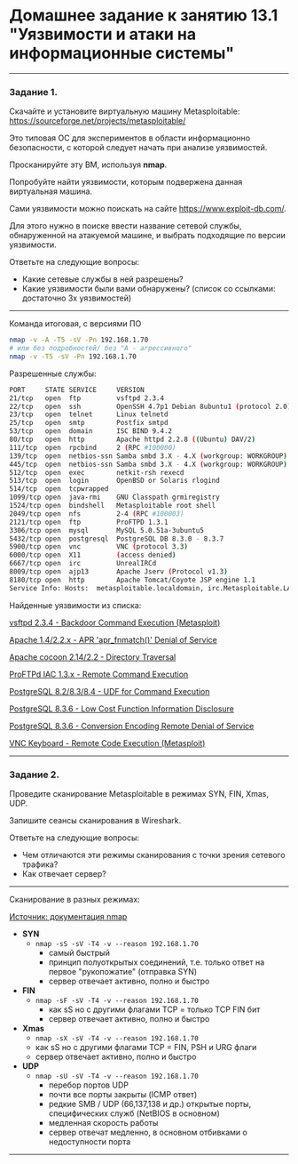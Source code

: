 # Домашнее задание к занятию 13.1 "Уязвимости и атаки на информационные системы"

------

### Задание 1.

Скачайте и установите виртуальную машину Metasploitable: https://sourceforge.net/projects/metasploitable/

Это типовая ОС для экспериментов в области информационно безопасности, с которой следует начать при анализе уязвимостей.

Просканируйте эту ВМ, используя **nmap**.

Попробуйте найти уязвимости, которым подвержена данная виртуальная машина.

Сами уязвимости можно поискать на сайте https://www.exploit-db.com/.

Для этого нужно в поиске ввести название сетевой службы, обнаруженной на атакуемой машине, и выбрать подходящие по версии уязвимости.

Ответьте на следующие вопросы:

- Какие сетевые службы в ней разрешены?
- Какие уязвимости были вами обнаружены? (список со ссылками: достаточно 3х уязвимостей)


---

Команда итоговая, с версиями ПО
```sh
nmap -v -A -T5 -sV -Pn 192.168.1.70
# или без подробностей/ без "A - агрессивного"
nmap -v -T5 -sV -Pn 192.168.1.70
```

Разрешенные службы: 
```sh
PORT     STATE SERVICE     VERSION
21/tcp   open  ftp         vsftpd 2.3.4
22/tcp   open  ssh         OpenSSH 4.7p1 Debian 8ubuntu1 (protocol 2.0)
23/tcp   open  telnet      Linux telnetd
25/tcp   open  smtp        Postfix smtpd
53/tcp   open  domain      ISC BIND 9.4.2
80/tcp   open  http        Apache httpd 2.2.8 ((Ubuntu) DAV/2)
111/tcp  open  rpcbind     2 (RPC #100000)
139/tcp  open  netbios-ssn Samba smbd 3.X - 4.X (workgroup: WORKGROUP)
445/tcp  open  netbios-ssn Samba smbd 3.X - 4.X (workgroup: WORKGROUP)
512/tcp  open  exec        netkit-rsh rexecd
513/tcp  open  login       OpenBSD or Solaris rlogind
514/tcp  open  tcpwrapped
1099/tcp open  java-rmi    GNU Classpath grmiregistry
1524/tcp open  bindshell   Metasploitable root shell
2049/tcp open  nfs         2-4 (RPC #100003)
2121/tcp open  ftp         ProFTPD 1.3.1
3306/tcp open  mysql       MySQL 5.0.51a-3ubuntu5
5432/tcp open  postgresql  PostgreSQL DB 8.3.0 - 8.3.7
5900/tcp open  vnc         VNC (protocol 3.3)
6000/tcp open  X11         (access denied)
6667/tcp open  irc         UnrealIRCd
8009/tcp open  ajp13       Apache Jserv (Protocol v1.3)
8180/tcp open  http        Apache Tomcat/Coyote JSP engine 1.1
Service Info: Hosts:  metasploitable.localdomain, irc.Metasploitable.LAN; OSs: Unix, Linux; CPE: cpe:/o:linux:linux_kernel
```


Найденные уязвимости из списка: 

[vsftpd 2.3.4 - Backdoor Command Execution (Metasploit)](https://www.exploit-db.com/exploits/17491)

[Apache 1.4/2.2.x - APR 'apr_fnmatch()' Denial of Service](https://www.exploit-db.com/exploits/35738)

[Apache cocoon 2.14/2.2 - Directory Traversal](https://www.exploit-db.com/exploits/23282)

[ProFTPd IAC 1.3.x - Remote Command Execution](https://www.exploit-db.com/exploits/15449)

[PostgreSQL 8.2/8.3/8.4 - UDF for Command Execution](https://www.exploit-db.com/exploits/7855)

[PostgreSQL 8.3.6 - Low Cost Function Information Disclosure](https://www.exploit-db.com/exploits/32847)

[PostgreSQL 8.3.6 - Conversion Encoding Remote Denial of Service](https://www.exploit-db.com/exploits/32849)

[VNC Keyboard - Remote Code Execution (Metasploit)](https://www.exploit-db.com/exploits/37598)


---


### Задание 2.

Проведите сканирование Metasploitable в режимах SYN, FIN, Xmas, UDP.

Запишите сеансы сканирования в Wireshark.

Ответьте на следующие вопросы:

- Чем отличаются эти режимы сканирования с точки зрения сетевого трафика?
- Как отвечает сервер?

---

Сканирование в разных режимах: 

[Источник: документация nmap](https://nmap.org/man/ru/man-port-scanning-techniques.html)


- **SYN**
  - `nmap -sS -sV -T4 -v --reason 192.168.1.70`
  	- самый быстрый
  	- принцип полуоткрытых соединений, т.е. только ответ на первое "рукопожатие" (отправка SYN)
  	- сервер отвечает активно, полно и быстро
- **FIN**
  - `nmap -sF -sV -T4 -v --reason 192.168.1.70`
    - как sS но с другими флагами TCP = только TCP FIN бит
    - сервер отвечает активно, полно и быстро
- **Xmas**
  - `nmap -sX -sV -T4 -v --reason 192.168.1.70`
   - как sS но с другими флагами TCP = FIN, PSH и URG флаги
   - сервер отвечает активно, полно и быстро
- **UDP**
  - `nmap -sU -sV -T4 -v --reason 192.168.1.70`
    - перебор портов UDP 
    - почти все порты закрыты (ICMP ответ)
    - редкие SMB / UDP (66,137,138 и др.) открытые порты, специфических служб (NetBIOS в основном)
    - медленная скорость работы
    - сервер отвечат медленно, в основном отбивками о недоступности порта

---
